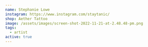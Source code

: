 ```yaml
---
name: Stephanie Lowe
instagram: https://www.instagram.com/staytanic/
shop: Aether Tattoo
image: /assets/images/screen-shot-2022-11-21-at-2.48.48-pm.png
tags:
  - artist
active: true
---
```

